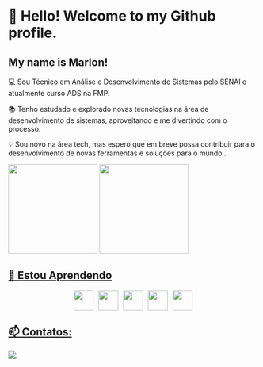 # 👋 Hello! Welcome to my Github profile.
## My name is Marlon!

💻 Sou Técnico em Análise e Desenvolvimento de Sistemas pelo SENAI e atualmente curso ADS na FMP.

📚 Tenho estudado e explorado novas tecnologias na área de desenvolvimento de sistemas, aproveitando e me divertindo com o processo.

💡 Sou novo na área tech, mas espero que em breve possa contribuir para o desenvolvimento de novas ferramentas e soluções para o mundo..

<div>
<a href="https://github.com/imarlons">
<img loading="lazy" height="180em" src="https://github-readme-stats.vercel.app/api/top-langs/?username=imarlons&layout=compact&langs_count=7&theme=dracula"/>
<img loading="lazy" height="180em" src="https://github-readme-stats.vercel.app/api?username=imarlons&show_icons=true&theme=dracula&include_all_commits=true&count_private=true"/>
</div>

## 🌱 Estou Aprendendo

<div style="display: flex; gap: 10px; justify-content: center; align-items: center;">
<img src="https://cdn.jsdelivr.net/gh/devicons/devicon@latest/icons/html5/html5-original.svg" width="40" height="40"/>
<img src="https://cdn.jsdelivr.net/gh/devicons/devicon@latest/icons/css3/css3-original.svg" width="40" height="40"/>
<img src="https://cdn.jsdelivr.net/gh/devicons/devicon@latest/icons/javascript/javascript-original.svg" width="40" height="40"/>
<img src="https://cdn.jsdelivr.net/gh/devicons/devicon@latest/icons/python/python-original.svg" width="40" height="40"/>
<img src="https://cdn.jsdelivr.net/gh/devicons/devicon@latest/icons/react/react-original.svg" width="40" height="40"/>
</div>
      
## 📫 Contatos:

<a href="https://www.linkedin.com/in/marlonds" target="_blank"><img loading="lazy" src="https://img.shields.io/badge/-LinkedIn-%230077B5?style=for-the-badge&logo=linkedin&logoColor=white" target="_blank"></a>   
          

          
